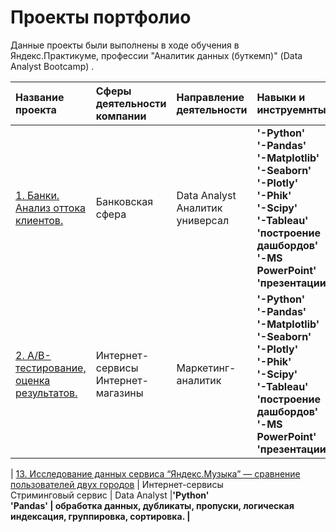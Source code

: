 # Проекты портфолио

Данные проекты были выполнены в ходе обучения в Яндекс.Практикуме, профессии "Аналитик данных (буткемп)" (Data Analyst Bootcamp) .

| Название проекта |  Сферы деятельности компании | Направление деятельности | Навыки и инструемнты | Ключевые слова проекта |
| :-------------------------------------------- | :---------------------- | :---------------------- | :---------------------- | :-------------------------------------------- | 
| [1. Банки. Анализ оттока клиентов.](banks_churn_analys) |  Банковская сфера | Data Analyst <br> Аналитик универсал |<b>'-Python'<br>'-Pandas' <br> '-Matplotlib' <br> '-Seaborn' <br> '-Plotly' <br> '-Phik' <br> '-Scipy' <br> '-Tableau' <br> 'построение дашбордов' <br> '-MS PowerPoint' <br> 'презентации' |  обработка данных, дубликаты, пропуски, логическая индексация, аномалии, исследовательский анализ, категоризация, визуализация, дашборды, A/B тесты, презентация |
| [2. А/B-тестирование, оценка результатов.](a-b_test_correctness_analysis) |  Интернет-сервисы <br> Интернет-магазины | Маркетинг-аналитик |<b>'-Python'<br>'-Pandas' <br> '-Matplotlib' <br> '-Seaborn' <br> '-Plotly' <br> '-Phik' <br> '-Scipy' <br> '-Tableau' <br> 'построение дашбордов' <br> '-MS PowerPoint' <br> 'презентации' |  обработка данных, дубликаты, пропуски, логическая индексация, аномалии, исследовательский анализ, категоризация, визуализация, дашборды, A/B тесты, презентация |

| [13. Исследование данных сервиса “Яндекс.Музыка” — сравнение пользователей двух городов](big_cities_music) |  Интернет-сервисы <br> Стриминговый сервис | Data Analyst |<b>'Python'<br>'Pandas' |  обработка данных, дубликаты, пропуски, логическая индексация, группировка, сортировка. |